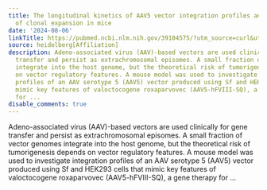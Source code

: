 ```yaml
---
title: The longitudinal kinetics of AAV5 vector integration profiles and evaluation
  of clonal expansion in mice
date: '2024-08-06'
linkTitle: https://pubmed.ncbi.nlm.nih.gov/39104575/?utm_source=curl&utm_medium=rss&utm_campaign=pubmed-2&utm_content=1FakS-2QOkCT8HsMOQP1bCRQ4YzyumYOmxmF0moLsQ3dFB1E9V&fc=20220326224207&ff=20240806181306&v=2.18.0.post9+e462414
source: heidelberg[Affiliation]
description: Adeno-associated virus (AAV)-based vectors are used clinically for gene
  transfer and persist as extrachromosomal episomes. A small fraction of vector genomes
  integrate into the host genome, but the theoretical risk of tumorigenesis depends
  on vector regulatory features. A mouse model was used to investigate integration
  profiles of an AAV serotype 5 (AAV5) vector produced using Sf and HEK293 cells that
  mimic key features of valoctocogene roxaparvovec (AAV5-hFVIII-SQ), a gene therapy
  for ...
disable_comments: true
---
```

Adeno-associated virus (AAV)-based vectors are used clinically for gene transfer and persist as extrachromosomal episomes. A small fraction of vector genomes integrate into the host genome, but the theoretical risk of tumorigenesis depends on vector regulatory features. A mouse model was used to investigate integration profiles of an AAV serotype 5 (AAV5) vector produced using Sf and HEK293 cells that mimic key features of valoctocogene roxaparvovec (AAV5-hFVIII-SQ), a gene therapy for ...